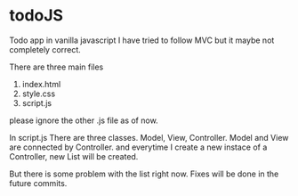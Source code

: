# todoJS
Todo app in vanilla javascript
I have tried to follow MVC but it maybe not completely correct.

There are three main files
1. index.html
2. style.css
3. script.js

please ignore the other .js file as of now. 

In script.js 
 There are three classes. Model, View, Controller. 
 Model and View are connected by Controller.
 and everytime I create a new instace of a Controller, new List will be created. 
 
 But there is some problem with the list right now. Fixes will be done in the future commits.
